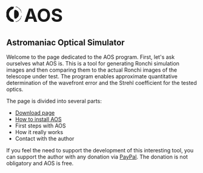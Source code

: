 
# ![](./AOS_.png) <font size = 20>**AOS**</font> 
## Astromaniac Optical Simulator


Welcome to the page dedicated to the AOS program. First, let's ask ourselves what AOS is. 
This is a tool for generating Ronchi simulation images and then comparing them to the actual Ronchi images of the telescope under test. 
The program enables approximate quantitative determination of the wavefront error and the Strehl coefficient for the tested optics.

The page is divided into several parts:
- [Download page](./download.md)
- [How to install AOS](./installation.md)
- First steps with AOS
- How it really works
- Contact with the author


If you feel the need to support the development of this interesting tool, you can support the author with any donation via [PayPal]().
The donation is not obligatory and AOS is free.
